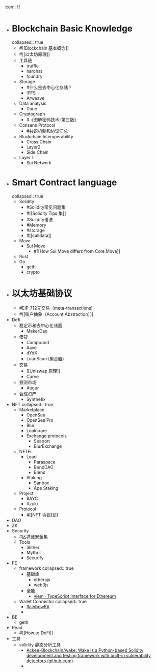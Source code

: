 icon:: ⛓

- # Blockchain Basic Knowledge
  collapsed:: true
	- #[[Blockchain 基本概念]]
	- #[[以太坊原理]]
	- 工具链
		- truffle
		- hardhat
		- foundry
	- Storage
		- #什么是去中心化存储？
		- IPFS
		- Arweave
	- Data analysis
		- Dune
	- Cryptograph
		- #《图解密码技术-第三版》
	- Consens Protocol
		- #共识机制和协议汇总
	- Blockchain Interoperability
		- Cross Chain
		- Layer2
		- Side Chain
	- Layer 1
		- Sui Network
- # Smart Contract language
  collapsed:: true
	- Solidity
		- #Solidity常见问题集
		- #[[Solidity Tips 集]]
		- #Solidity语法
		- #Memory
		- #storage
		- #[[calldata]]
	- Move
		- Sui Move
			- #[[How Sui Move differs from Core Move]]
	- Rust
	- Go
		- geth
		- crypto
- # 以太坊基础协议
	- #EIP-712元交易（meta-transactions)
	- #[[账户抽象（Account Abstraction）]]
- Defi
	- 稳定币和去中心化储蓄
		- MakerDao
	- 借贷
		- Compound
		- Aave
		- dYdX
		- LoanScan (聚合器)
	- 交易
		- [[Uniswap 原理]]
		- Curve
	- 预测市场
		- Augur
	- 合成资产
		- Synthetix
- NFT
  collapsed:: true
	- Marketplace
		- OpenSea
		- OpenSea Pro
		- Blur
		- Looksrare
		- Exchange protocols
			- Seaport
			- BlurExchange
	- NFTFi
		- Load
			- Paraspace
			- BendDAO
			- Blend
		- Staking
			- Sanbox
			- Ape Staking
	- Project
		- BAYC
		- Azuki
	- Protocol
		- #[[NFT 协议栈]]
- DAO
- ZK
- Security
	- #区块链安全集
	- Tools
		- Slither
		- Mythril
		- Securify
- FE
	- framework
	  collapsed:: true
		- 基础库
			- ethersjs
			- web3js
		- 全能
			- [viem · TypeScript Interface for Ethereum](https://viem.sh/)
	- Wallet Connector
	  collapsed:: true
		- [RainbowKit](https://www.rainbowkit.com/zh-CN)
		-
- BE
	- geth
- Read
	- #[[How to DeFi]]
- 工具
	- solidity 静态分析工具
		- [Ackee-Blockchain/wake: Wake is a Python-based Solidity development and testing framework with built-in vulnerability detectors (github.com)](https://github.com/Ackee-Blockchain/wake)
		-
